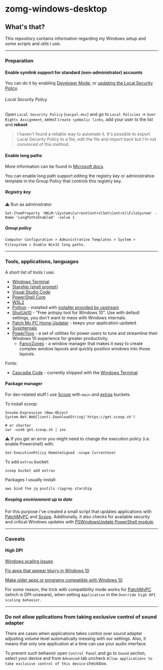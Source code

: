 # zomg-windows-desktop

## What's that?

This repository contains information regarding my Windows setup and some scripts and utils I use.

---

### Preparation

#### Enable symlink support for standard (non-administrator) accounts

You can do it by enabling [Developer Mode](https://docs.microsoft.com/en-us/windows/apps/get-started/enable-your-device-for-development), or [updating the Local Security Policy](#local-security-policy).

###### Local Security Policy

Open `Local Security Policy` (`secpol.msc`) and go to `Local Policies` -> `User Rights Assignment`, select `Create symbolic links`, add your user to the list and **reboot**.

> I haven't found a reliable way to automate it.
> It's possible to export Local Security Policy to a file, edit the file and import back but I'm not convinced of this method.

#### Enable long paths

More information can be found in [Microsoft docs](https://docs.microsoft.com/en-us/windows/win32/fileio/maximum-file-path-limitation#enable-long-paths-in-windows-10-version-1607-and-later).

You can enable long path support editing the registry key or administrative template in the Group Policy that controls this registry key.

##### Registry key

⚠️ Run as administrator

`Set-ItemProperty 'HKLM:\System\CurrentControlSet\Control\FileSystem' -Name 'LongPathsEnabled' -value 1`

##### Group policy

`Computer Configuration > Administrative Templates > System > Filesystem > Enable Win32 long paths`.

---

### Tools, applications, languages

A short list of tools I use:

* [Windows Terminal](https://aka.ms/terminal)
* [Starship (shell prompt)](https://starship.rs)
* [Visual Studio Code](https://code.visualstudio.com)
* [PowerShell Core](https://github.com/PowerShell/PowerShell)
* [WSL2](https://docs.microsoft.com/en-us/windows/wsl/install-win10)
* [Python](https://www.python.org) - installed with [installer provided by upstream](https://www.python.org/downloads/release/python3)
* [ShutUp10](https://www.oo-software.com/en/shutup10) - "Free antispy tool for Windows 10". Use with default settings, you don't want to mess with Windows internals.
* [Patch My PC Home Updater](https://patchmypc.com/home-updater) - keeps your application updated.
* [Sysinternals](https://docs.microsoft.com/en-us/sysinternals/)
* [PowerToys](https://docs.microsoft.com/en-us/windows/powertoys/) - a set of utilities for power users to tune and streamline their Windows 10 experience for greater productivity.
  - [FancyZones](https://docs.microsoft.com/en-us/windows/powertoys/fancyzones) - a window manager that makes it easy to create complex window layouts and quickly position windows into those layouts.

Fonts:

* [Cascadia Code](https://github.com/microsoft/cascadia-code) - currently shipped with the [Windows Terminal](https://aka.ms/terminal)

#### Package manager

For dev-related stuff I use [Scoop](https://scoop.sh) with `main` and [extras](https://github.com/lukesampson/scoop-extras) buckets.

To install scoop:

```
Invoke-Expression (New-Object System.Net.WebClient).DownloadString('https://get.scoop.sh')

# or shorter
iwr -useb get.scoop.sh | iex
```

⚠️ If you get an error you might need to change the execution policy (i.e. enable Powershell) with:

```
Set-ExecutionPolicy RemoteSigned -scope CurrentUser
```

To add `extras` bucket:

```
scoop bucket add extras
```

Packages I usually install:

```
aws bind fnm jq psutils ripgrep starship
```

##### Keeping envirionment up to date

For this purpose I've created a small script that updates applications with [PatchMyPC](https://patchmypc.com) and [Scoop](https://scoop.sh).
Additionally, it also checks for available security and critical Windows updates with [PSWindowsUpdate PowerShell module](https://www.powershellgallery.com/packages/PSWindowsUpdate/2.2.0.2).

---

### Caveats

#### High DPI

[Windows scaling issues](https://support.microsoft.com/en-us/topic/windows-scaling-issues-for-high-dpi-devices-508483cd-7c59-0d08-12b0-960b99aa347d)

[Fix apps that appear blurry in Windows 10](https://support.microsoft.com/en-us/windows/fix-apps-that-appear-blurry-in-windows-10-e9fe34ab-e7e7-bc6f-6695-cb169b51de0f)

[Make older apps or programs compatible with Windows 10](https://support.microsoft.com/en-us/windows/make-older-apps-or-programs-compatible-with-windows-10-783d6dd7-b439-bdb0-0490-54eea0f45938)

For some reason, the trick with compatibility mode works for [PatchMyPC](https://patchmypc.com/home-updater) (which is DPI-unaware), when setting `Application` in the `Override high DPI scaling behavior`.

---

### Do not allow pplications from taking exclusive control of sound adapter

There are cases when applications takes control over sound adapter adjusting volume level automatically messing with our settings. Also, it means that only one application at a time can use your audio interface.

To prevent such behavior open `Control Panel` and go to `Sound` section, select your device and from `Advanced` tab uncheck `Allow applications to take exclusive control of this device` checkbox.
